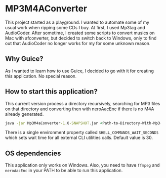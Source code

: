 # MP3M4AConverter

This project started as a playground. I wanted to automate some of my usual work when ripping some CDs I buy. At first, I used Mp3tag and AudioCoder. After sometime, I created some scripts to convert musics on Mac with afconverter, but decided to switch back to Windows, only to find out that AudioCoder no longer works for my for some unknown reason.

## Why Guice?

As I wanted to learn how to use Guice, I decided to go with it for creating this application. No special reason.

## How to start this application?

This current version process a directory recursively, searching for MP3 files on that directory and converting then with neroAacEnc if there is no M4A already generated.

```bat
java -jar Mp3M4aConverter-1.0-SNAPSHOT.jar <Path-to-Directory-With-Mp3-Files>
```

There is a single environment property called `SHELL_COMMANDS_WAIT_SECONDS` which sets wait time for all external CLI utilities calls. Default value is 30.

## OS dependencies

This application only works on Windows. Also, you need to have `ffmpeg` and `neroAacEnc` in your PATH to be able to run this application.
